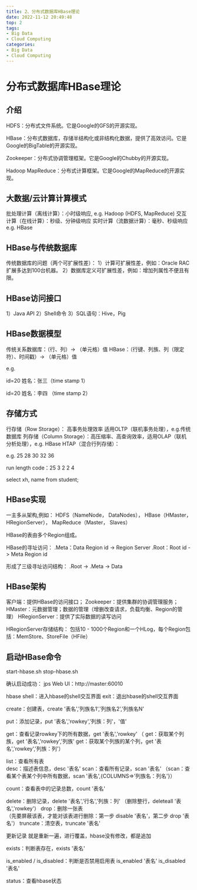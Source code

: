 ```yaml
---
title: 2、分布式数据库HBase理论
date: 2022-11-12 20:49:48
top: 2
tags:
- Big Data
- Cloud Computing
categories:
- Big Data
- Cloud Computing
---
```


# 分布式数据库HBase理论

## 介绍

HDFS：分布式文件系统。它是Google的GFS的开源实现。

HBase：分布式数据库，存储半结构化或非结构化数据，提供了高效访问。它是Google的BigTable的开源实现。

Zookeeper：分布式协调管理框架。它是Google的Chubby的开源实现。

Hadoop MapReduce：分布式计算框架。它是Google的MapReduce的开源实现。

## 大数据/云计算计算模式

批处理计算（离线计算）：小时级响应, e.g. Hadoop (HDFS, MapReduce)
交互计算（在线计算）：秒级、分钟级响应 
实时计算（流数据计算）：毫秒、秒级响应 e.g. HBase



## HBase与传统数据库

传统数据库的问题（两个可扩展性差）：
1）计算可扩展性差，例如：Oracle RAC扩展多达到100台机器。
2）数据库定义可扩展性差，例如：增加列属性不便且有限。



## HBase访问接口

1）Java API
2）Shell命令
3）SQL语句：Hive，Pig



## HBase数据模型

传统关系数据库：（行、列）-> （单元格）值
HBase：（行键、列族、列（限定符）、时间戳）-> （单元格）值

e.g.

id=20 姓名：张三（time stamp 1）

id=20 姓名：李四 （time stamp 2）

## 存储方式

行存储（Row Storage）：   高事务处理效率        适用OLTP（联机事务处理），e.g.传统数据库
列存储（Column Storage）：高压缩率、高查询效率，适用OLAP（联机分析处理），e.g. HBase
HTAP（混合行列存储）：

e.g.
25 
28
30
32
36

run length code：25 3 2 2 4

select xh, name from student;



## HBase实现

一主多从架构,例如：
HDFS（NameNode， DataNodes），
HBase（HMaster， HRegionServer），
MapReduce（Master， Slaves）

HBase的表由多个Region组成。

HBase的寻址访问：
.Meta：Data Region id -> Region Server
.Root：Root id -> Meta Region id

形成了三级寻址访问结构：
.Root -> .Meta -> Data



## HBase架构

客户端：提供HBase的访问接口；
Zookeeper：提供集群的协调管理服务；
HMaster：元数据管理；数据的管理（增删改查请求，负载均衡、Region的管理）
HRegionServer：提供了实际数据的读写访问

HRegionServer存储结构：
包括10 - 1000个Region和一个HLog，每个Region包括：MemStore、StoreFile（HFile）



## 启动HBase命令

start-hbase.sh
stop-hbase.sh

确认启动成功：
jps
Web UI：http://master:60010


hbase shell：进入hbase的shell交互界面
exit：退出hbase的shell交互界面

create：创建表，create '表名','列族名1','列族名2','列族名N'

put：添加记录，put '表名','rowkey','列族：列'，'值'

get：查看记录rowkey下的所有数据，get '表名','rowkey'
（
get：获取某个列族，get  '表名','rowkey','列族'
get：获取某个列族的某个列，get '表名','rowkey','列族：列'）

list：查看所有表	
desc：描述表信息，desc '表名'
scan：查看所有记录，scan '表名'
（scan：查看某个表某个列中所有数据，scan '表名',{COLUMNS=>'列族名：列名'}）

count：查看表中的记录总数，count '表名'

delete：删除记录，delete '表名','行名','列族：列'
（删除整行，deleteall '表名','rowkey'）
drop：删除一张表	
（先要屏蔽该表，才能对该表进行删除：第一步 disable '表名'，第二步 drop '表名'）
truncate：清空表，truncate '表名'


更新记录	就是重新一遍，进行覆盖，hbase没有修改，都是追加

exists：判断表存在，exists '表名'

is_enabled / is_disabled：判断是否禁用启用表
is_enabled '表名'
is_disabled '表名'

status：查看hbase状态
